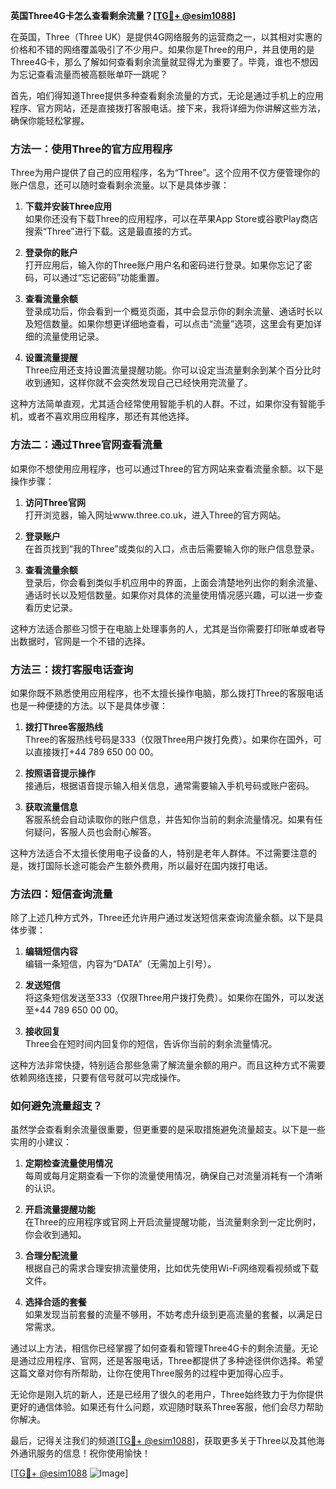 **英国Three4G卡怎么查看剩余流量？[[TG💪+ @esim1088](https://t.me/s/esim1088)]**

在英国，Three（Three UK）是提供4G网络服务的运营商之一，以其相对实惠的价格和不错的网络覆盖吸引了不少用户。如果你是Three的用户，并且使用的是Three4G卡，那么了解如何查看剩余流量就显得尤为重要了。毕竟，谁也不想因为忘记查看流量而被高额账单吓一跳呢？

首先，咱们得知道Three提供多种查看剩余流量的方式，无论是通过手机上的应用程序、官方网站，还是直接拨打客服电话。接下来，我将详细为你讲解这些方法，确保你能轻松掌握。

### 方法一：使用Three的官方应用程序

Three为用户提供了自己的应用程序，名为“Three”。这个应用不仅方便管理你的账户信息，还可以随时查看剩余流量。以下是具体步骤：

1. **下载并安装Three应用**  
   如果你还没有下载Three的应用程序，可以在苹果App Store或谷歌Play商店搜索“Three”进行下载。这是最直接的方式。

2. **登录你的账户**  
   打开应用后，输入你的Three账户用户名和密码进行登录。如果你忘记了密码，可以通过“忘记密码”功能重置。

3. **查看流量余额**  
   登录成功后，你会看到一个概览页面，其中会显示你的剩余流量、通话时长以及短信数量。如果你想更详细地查看，可以点击“流量”选项，这里会有更加详细的流量使用记录。

4. **设置流量提醒**  
   Three应用还支持设置流量提醒功能。你可以设定当流量剩余到某个百分比时收到通知，这样你就不会突然发现自己已经快用完流量了。

这种方法简单直观，尤其适合经常使用智能手机的人群。不过，如果你没有智能手机，或者不喜欢用应用程序，那还有其他选择。

### 方法二：通过Three官网查看流量

如果你不想使用应用程序，也可以通过Three的官方网站来查看流量余额。以下是操作步骤：

1. **访问Three官网**  
   打开浏览器，输入网址www.three.co.uk，进入Three的官方网站。

2. **登录账户**  
   在首页找到“我的Three”或类似的入口，点击后需要输入你的账户信息登录。

3. **查看流量余额**  
   登录后，你会看到类似手机应用中的界面，上面会清楚地列出你的剩余流量、通话时长以及短信数量。如果你对具体的流量使用情况感兴趣，可以进一步查看历史记录。

这种方法适合那些习惯于在电脑上处理事务的人，尤其是当你需要打印账单或者导出数据时，官网是一个不错的选择。

### 方法三：拨打客服电话查询

如果你既不熟悉使用应用程序，也不太擅长操作电脑，那么拨打Three的客服电话也是一种便捷的方法。以下是具体步骤：

1. **拨打Three客服热线**  
   Three的客服热线号码是333（仅限Three用户拨打免费）。如果你在国外，可以直接拨打+44 789 650 00 00。

2. **按照语音提示操作**  
   接通后，根据语音提示输入相关信息，通常需要输入手机号码或账户密码。

3. **获取流量信息**  
   客服系统会自动读取你的账户信息，并告知你当前的剩余流量情况。如果有任何疑问，客服人员也会耐心解答。

这种方法适合不太擅长使用电子设备的人，特别是老年人群体。不过需要注意的是，拨打国际长途可能会产生额外费用，所以最好在国内拨打电话。

### 方法四：短信查询流量

除了上述几种方式外，Three还允许用户通过发送短信来查询流量余额。以下是具体步骤：

1. **编辑短信内容**  
   编辑一条短信，内容为“DATA”（无需加上引号）。

2. **发送短信**  
   将这条短信发送至333（仅限Three用户拨打免费）。如果你在国外，可以发送至+44 789 650 00 00。

3. **接收回复**  
   Three会在短时间内回复你的短信，告诉你当前的剩余流量情况。

这种方法非常快捷，特别适合那些急需了解流量余额的用户。而且这种方式不需要依赖网络连接，只要有信号就可以完成操作。

### 如何避免流量超支？

虽然学会查看剩余流量很重要，但更重要的是采取措施避免流量超支。以下是一些实用的小建议：

1. **定期检查流量使用情况**  
   每周或每月定期查看一下你的流量使用情况，确保自己对流量消耗有一个清晰的认识。

2. **开启流量提醒功能**  
   在Three的应用程序或官网上开启流量提醒功能，当流量剩余到一定比例时，你会收到通知。

3. **合理分配流量**  
   根据自己的需求合理安排流量使用，比如优先使用Wi-Fi网络观看视频或下载文件。

4. **选择合适的套餐**  
   如果发现当前套餐的流量不够用，不妨考虑升级到更高流量的套餐，以满足日常需求。

通过以上方法，相信你已经掌握了如何查看和管理Three4G卡的剩余流量。无论是通过应用程序、官网，还是客服电话，Three都提供了多种途径供你选择。希望这篇文章对你有所帮助，让你在使用Three服务的过程中更加得心应手。

无论你是刚入坑的新人，还是已经用了很久的老用户，Three始终致力于为你提供更好的通信体验。如果还有什么问题，欢迎随时联系Three客服，他们会尽力帮助你解决。

最后，记得关注我们的频道[[TG💪+ @esim1088](https://t.me/s/esim1088)]，获取更多关于Three以及其他海外通讯服务的信息！祝你使用愉快！

[[TG💪+ @esim1088](https://t.me/s/esim1088) ![Image](https://i.postimg.cc/4NQfJmqS/Snipaste-2025-05-13-00-14-12.png)]